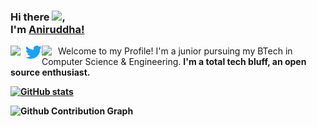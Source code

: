 ### Hi there <img src="https://github.com/TheDudeThatCode/TheDudeThatCode/blob/master/Assets/Hi.gif" width="29px">,<br>I'm [Aniruddha!](http://aniruddhabagal.netlify.app) 

<a href="https://www.linkedin.com/in/aniruddha-bagal">
  <img align="left" width="24px" src="https://img.icons8.com/fluent/48/000000/linkedin.png"/>
</a>
<a href="https://twitter.com/AniruddhaBagal">
  <img align="left" width="26px" src="Twitter-Logo.png" />
</a>

<a href="mailto:bagalaniruddha@gmail.com">
  <img align="left" width="26px" src="https://img.icons8.com/doodle/48/000000/gmail-new.png" />
</a>

<!--
**aniruddhabagal/aniruddhabagal** is a ✨ _special_ ✨ repository because its `README.md` (this file) appears on your GitHub profile.

Here are some ideas to get you started:

- 🔭 I’m currently working on ...
- 🌱 I’m currently learning ...
- 👯 I’m looking to collaborate on ...
- 🤔 I’m looking for help with ...
- 💬 Ask me about ...
- 📫 How to reach me: ...
- 😄 Pronouns: ...
- ⚡ Fun fact: ...
-->

<p> Welcome to my Profile!
I'm a junior pursuing my BTech in Computer Science & Engineering. <b> I'm a total tech bluff, an open source enthusiast.

</p>


[![GitHub stats](https://github-readme-stats.vercel.app/api?username=aniruddhabagal&show_icons=true&theme=tokyonight&line_height=27)](https://github.com/aniruddhabagal)

![Github Contribution Graph](https://activity-graph.herokuapp.com/graph?username=aniruddhabagal&bg_color=1a1b26&color=73daca&line=7dcfff&point=bb9af7&area=true&hide_border=true)